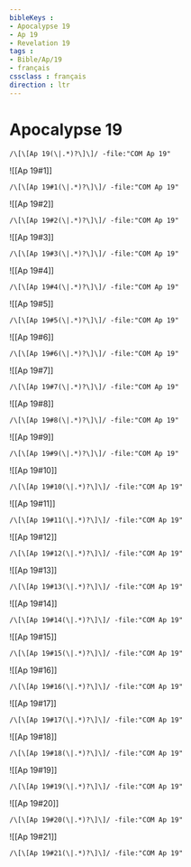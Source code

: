 ```yaml
---
bibleKeys : 
- Apocalypse 19
- Ap 19
- Revelation 19
tags : 
- Bible/Ap/19
- français
cssclass : français
direction : ltr
---
```


# Apocalypse 19

```query
/\[\[Ap 19(\|.*)?\]\]/ -file:"COM Ap 19"
```



![[Ap 19#1]]

```query
/\[\[Ap 19#1(\|.*)?\]\]/ -file:"COM Ap 19"
```

![[Ap 19#2]]

```query
/\[\[Ap 19#2(\|.*)?\]\]/ -file:"COM Ap 19"
```

![[Ap 19#3]]

```query
/\[\[Ap 19#3(\|.*)?\]\]/ -file:"COM Ap 19"
```

![[Ap 19#4]]

```query
/\[\[Ap 19#4(\|.*)?\]\]/ -file:"COM Ap 19"
```

![[Ap 19#5]]

```query
/\[\[Ap 19#5(\|.*)?\]\]/ -file:"COM Ap 19"
```

![[Ap 19#6]]

```query
/\[\[Ap 19#6(\|.*)?\]\]/ -file:"COM Ap 19"
```

![[Ap 19#7]]

```query
/\[\[Ap 19#7(\|.*)?\]\]/ -file:"COM Ap 19"
```

![[Ap 19#8]]

```query
/\[\[Ap 19#8(\|.*)?\]\]/ -file:"COM Ap 19"
```

![[Ap 19#9]]

```query
/\[\[Ap 19#9(\|.*)?\]\]/ -file:"COM Ap 19"
```

![[Ap 19#10]]

```query
/\[\[Ap 19#10(\|.*)?\]\]/ -file:"COM Ap 19"
```

![[Ap 19#11]]

```query
/\[\[Ap 19#11(\|.*)?\]\]/ -file:"COM Ap 19"
```

![[Ap 19#12]]

```query
/\[\[Ap 19#12(\|.*)?\]\]/ -file:"COM Ap 19"
```

![[Ap 19#13]]

```query
/\[\[Ap 19#13(\|.*)?\]\]/ -file:"COM Ap 19"
```

![[Ap 19#14]]

```query
/\[\[Ap 19#14(\|.*)?\]\]/ -file:"COM Ap 19"
```

![[Ap 19#15]]

```query
/\[\[Ap 19#15(\|.*)?\]\]/ -file:"COM Ap 19"
```

![[Ap 19#16]]

```query
/\[\[Ap 19#16(\|.*)?\]\]/ -file:"COM Ap 19"
```

![[Ap 19#17]]

```query
/\[\[Ap 19#17(\|.*)?\]\]/ -file:"COM Ap 19"
```

![[Ap 19#18]]

```query
/\[\[Ap 19#18(\|.*)?\]\]/ -file:"COM Ap 19"
```

![[Ap 19#19]]

```query
/\[\[Ap 19#19(\|.*)?\]\]/ -file:"COM Ap 19"
```

![[Ap 19#20]]

```query
/\[\[Ap 19#20(\|.*)?\]\]/ -file:"COM Ap 19"
```

![[Ap 19#21]]

```query
/\[\[Ap 19#21(\|.*)?\]\]/ -file:"COM Ap 19"
```


